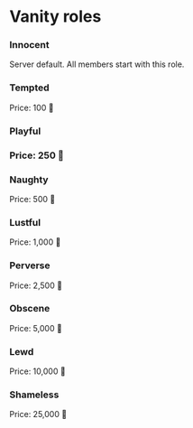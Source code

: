 # Vanity roles


### Innocent

Server default. All members start with this role.


### Tempted

Price: 100 💎


### Playful

### Price: 250 💎


### Naughty

Price: 500 💎


### Lustful

Price: 1,000 💎


### Perverse

Price: 2,500 💎


### Obscene

Price: 5,000 💎


### Lewd

Price: 10,000 💎


### Shameless

Price: 25,000 💎
